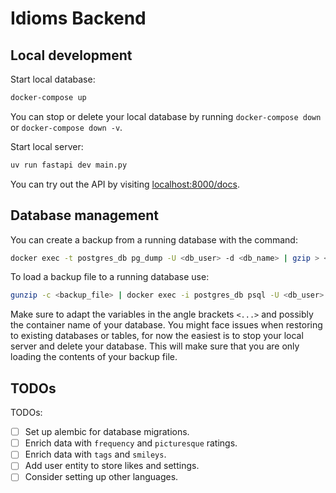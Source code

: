 # Idioms Backend

## Local development

Start local database:

```bash
docker-compose up
```

You can stop or delete your local database by running `docker-compose down` or `docker-compose down -v`.

Start local server:

```bash
uv run fastapi dev main.py
```

You can try out the API by visiting [localhost:8000/docs](localhost:8000/docs).

## Database management

You can create a backup from a running database with the command:

```bash
docker exec -t postgres_db pg_dump -U <db_user> -d <db_name> | gzip > <backup_file>
```

To load a backup file to a running database use:

```bash
gunzip -c <backup_file> | docker exec -i postgres_db psql -U <db_user> -d <db_name>
```

Make sure to adapt the variables in the angle brackets `<...>` and possibly the container name of your database.
You might face issues when restoring to existing databases or tables, for now the easiest is to stop your local server and delete your database.
This will make sure that you are only loading the contents of your backup file.

## TODOs

TODOs:

- [ ] Set up alembic for database migrations.
- [ ] Enrich data with `frequency` and `picturesque` ratings.
- [ ] Enrich data with `tags` and `smileys`.
- [ ] Add user entity to store likes and settings.
- [ ] Consider setting up other languages.

```

```
